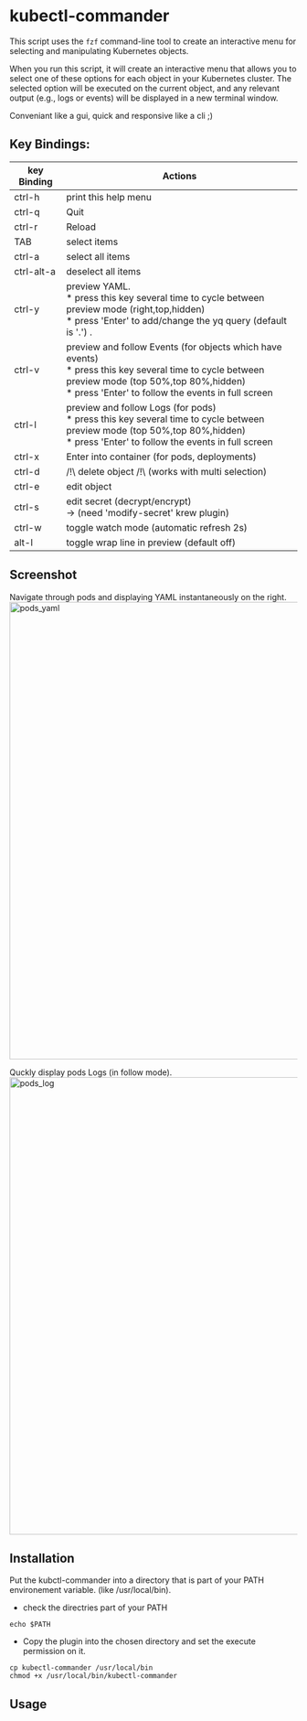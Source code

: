 # kubectl-commander

This script uses the `fzf` command-line tool to create an interactive menu for selecting and manipulating Kubernetes objects.

When you run this script, it will create an interactive menu that allows you to select one of these options for each object in your Kubernetes cluster. The selected option will be executed on the current object, and any relevant output (e.g., logs or events) will be displayed in a new terminal window.

Conveniant like a gui, quick and responsive like a cli ;)  

## Key Bindings:

| key Binding     | Actions                                                        |
|-----------------|----------------------------------------------------------------|
| ctrl-h          | print this help menu                                           |
| ctrl-q          | Quit                                                           |
| ctrl-r          | Reload                                                         |
| TAB             | select items                                                   |
| ctrl-a          | select all items                                               |
| ctrl-alt-a      | deselect all items                                             |
| ctrl-y          | preview YAML.<br>* press this key several time to cycle between preview mode (right,top,hidden)<br>* press 'Enter' to add/change the yq query (default is '.') .           |
| ctrl-v          | preview and follow Events (for objects which have events)<br>* press this key several time to cycle between preview mode (top 50%,top 80%,hidden)<br>* press 'Enter' to follow the events in full screen |
| ctrl-l          | preview and follow Logs (for pods)<br>* press this key several time to cycle between preview mode (top 50%,top 80%,hidden)<br>* press 'Enter' to follow the events in full screen            |
| ctrl-x          | Enter into container (for pods, deployments)                   |
| ctrl-d          | /!\ delete object /!\ (works with multi selection)             |
| ctrl-e          | edit object                                                    |
| ctrl-s          | edit secret (decrypt/encrypt)<br>-> (need 'modify-secret' krew plugin)|
| ctrl-w          | toggle watch mode (automatic refresh 2s)                       |
| alt-l           | toggle wrap line in preview (default off)                      |

## Screenshot

Navigate through pods and displaying YAML instantaneously on the right. 
<img width="800" alt="pods_yaml" src="https://github.com/schabrolles/kubectl-commander/assets/19491077/59a7f8ae-130c-47e6-81cd-41cff6d45848">

Quckly display pods Logs (in follow mode).
<img width="800" alt="pods_log" src="https://github.com/schabrolles/kubectl-commander/assets/19491077/9d34a1f1-971a-4013-8590-86c90eadb686">


## Installation

Put the kubctl-commander into a directory that is part of your PATH environement variable. (like /usr/local/bin).

- check the directries part of your PATH
```
echo $PATH
```

- Copy the plugin into the chosen directory and set the execute permission on it.
```
cp kubectl-commander /usr/local/bin
chmod +x /usr/local/bin/kubectl-commander
```

## Usage

